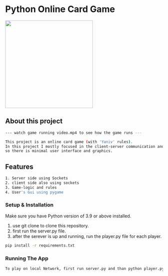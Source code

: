 # Python Online Card Game

   <img src="assets/card_game.gif" height="280">


##  About this project
```bash
--- watch game running video.mp4 to see how the game runs ---

This project is an online card game (with 'Yaniv' rules).
In this project I mostly focused in the client-server communication and the modularity  of the project
so there is minimal user interface and graphics.

```
##  Features
```bash
1. Server side using Sockets
2. client side also using sockets
3. Game-logic and rules
4. User's Gui using pygame 
```


### Setup & Installation

Make sure you have Python version of 3.9 or above installed.  
1. use git clone to clone this repository.  
2. first run the server.py file.  
3. after the serever is up and running, run the player.py file for each player.

```bash
pip install -r requirements.txt
```

### Running The App

```bash
To play on local Network, first run server.py and than python player.py
```
